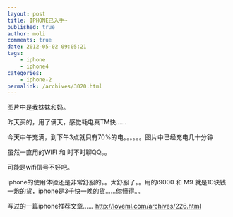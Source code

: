 ```yaml
---
layout: post
title: IPHONE已入手~
published: true
author: moli
comments: true
date: 2012-05-02 09:05:21
tags:
    - iphone
    - iphone4
categories:
    - iphone-2
permalink: /archives/3020.html
---
```

[][1]

图片中是我妹妹和妈。

昨天买的，用了俩天，感觉耗电真TM快……

今天中午充满，到下午3点就只有70%的电。。。。。。图片中已经充电几十分钟

虽然一直用的WIFI 和 时不时聊QQ。。

可能是wifi信号不好吧。

iphone的使用体验还是非常舒服的。。太舒服了。。用的i9000 和 M9 就是10块钱一炮的货，iphone是3千快一晚的货……你懂得。。

写过的一篇iphone推荐文章…… http://loveml.com/archives/226.html

 [1]: http://huoxr.com/wp-content/uploads/2012/05/IMG_0040.png